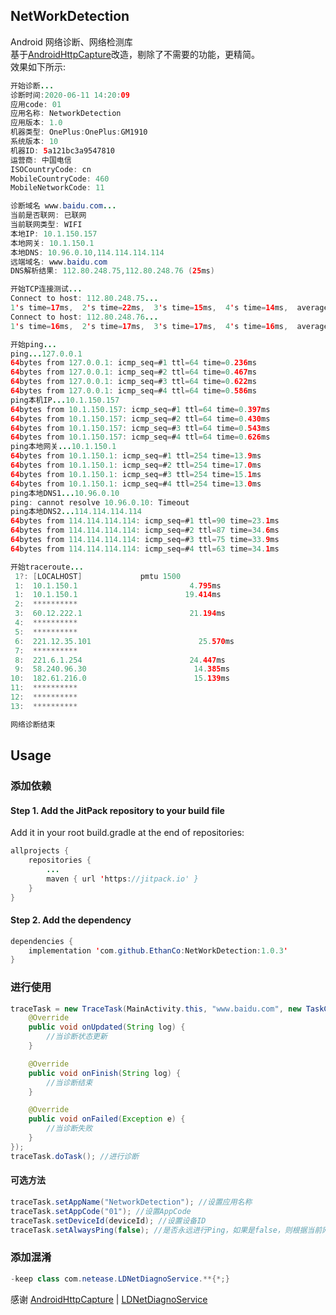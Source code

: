 ## NetWorkDetection

Android 网络诊断、网络检测库  
基于[AndroidHttpCapture](https://github.com/JZ-Darkal/AndroidHttpCapture)改造，剔除了不需要的功能，更精简。  
效果如下所示:  
```java
开始诊断...
诊断时间:2020-06-11 14:20:09
应用code: 01
应用名称: NetworkDetection
应用版本: 1.0
机器类型: OnePlus:OnePlus:GM1910
系统版本: 10
机器ID: 5a121bc3a9547810
运营商: 中国电信
ISOCountryCode: cn
MobileCountryCode: 460
MobileNetworkCode: 11

诊断域名 www.baidu.com...
当前是否联网: 已联网
当前联网类型: WIFI
本地IP: 10.1.150.157
本地网关: 10.1.150.1
本地DNS: 10.96.0.10,114.114.114.114
远端域名: www.baidu.com
DNS解析结果: 112.80.248.75,112.80.248.76 (25ms)

开始TCP连接测试...
Connect to host: 112.80.248.75...
1's time=17ms,  2's time=22ms,  3's time=15ms,  4's time=14ms,  average=17ms
Connect to host: 112.80.248.76...
1's time=16ms,  2's time=17ms,  3's time=17ms,  4's time=16ms,  average=16ms

开始ping...
ping...127.0.0.1
64bytes from 127.0.0.1: icmp_seq=#1 ttl=64 time=0.236ms
64bytes from 127.0.0.1: icmp_seq=#2 ttl=64 time=0.467ms
64bytes from 127.0.0.1: icmp_seq=#3 ttl=64 time=0.622ms
64bytes from 127.0.0.1: icmp_seq=#4 ttl=64 time=0.586ms
ping本机IP...10.1.150.157
64bytes from 10.1.150.157: icmp_seq=#1 ttl=64 time=0.397ms
64bytes from 10.1.150.157: icmp_seq=#2 ttl=64 time=0.430ms
64bytes from 10.1.150.157: icmp_seq=#3 ttl=64 time=0.543ms
64bytes from 10.1.150.157: icmp_seq=#4 ttl=64 time=0.626ms
ping本地网关...10.1.150.1
64bytes from 10.1.150.1: icmp_seq=#1 ttl=254 time=13.9ms
64bytes from 10.1.150.1: icmp_seq=#2 ttl=254 time=17.0ms
64bytes from 10.1.150.1: icmp_seq=#3 ttl=254 time=15.1ms
64bytes from 10.1.150.1: icmp_seq=#4 ttl=254 time=13.0ms
ping本地DNS1...10.96.0.10
ping: cannot resolve 10.96.0.10: Timeout
ping本地DNS2...114.114.114.114
64bytes from 114.114.114.114: icmp_seq=#1 ttl=90 time=23.1ms
64bytes from 114.114.114.114: icmp_seq=#2 ttl=87 time=34.6ms
64bytes from 114.114.114.114: icmp_seq=#3 ttl=75 time=33.9ms
64bytes from 114.114.114.114: icmp_seq=#4 ttl=63 time=34.1ms

开始traceroute...
 1?: [LOCALHOST]             pmtu 1500
 1:  10.1.150.1                         4.795ms 
 1:  10.1.150.1                        19.414ms 
 2:  **********
 3:  60.12.222.1                        21.194ms 
 4:  **********
 5:  **********
 6:  221.12.35.101                        25.570ms 
 7:  **********
 8:  221.6.1.254                        24.447ms 
 9:  58.240.96.30                        14.385ms 
10:  182.61.216.0                        15.139ms 
11:  **********
12:  **********
13:  **********

网络诊断结束
```

## Usage
### 添加依赖
#### Step 1. Add the JitPack repository to your build file
Add it in your root build.gradle at the end of repositories:

```java
allprojects {
	repositories {
		...
		maven { url 'https://jitpack.io' }
	}
}
```

#### Step 2. Add the dependency

```java
dependencies {
    implementation 'com.github.EthanCo:NetWorkDetection:1.0.3'
}
```

### 进行使用
```java
traceTask = new TraceTask(MainActivity.this, "www.baidu.com", new TaskCallBack() {
    @Override
    public void onUpdated(String log) {
        //当诊断状态更新
    }

    @Override
    public void onFinish(String log) {
        //当诊断结束
    }

    @Override
    public void onFailed(Exception e) {
        //当诊断失败
    }
});
traceTask.doTask(); //进行诊断
```

#### 可选方法
```java
traceTask.setAppName("NetworkDetection"); //设置应用名称
traceTask.setAppCode("01"); //设置AppCode
traceTask.setDeviceId(deviceId); //设置设备ID
traceTask.setAlwaysPing(false); //是否永远进行Ping，如果是false，则根据当前网络环境判断是否要Ping
```

### 添加混淆

```java
-keep class com.netease.LDNetDiagnoService.**{*;}
```

感谢 [AndroidHttpCapture](https://github.com/JZ-Darkal/AndroidHttpCapture) | [LDNetDiagnoService](https://github.com/Lede-Inc/LDNetDiagnoService_Android)
